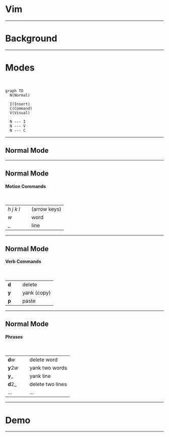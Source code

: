 # Vim

<!--
see [[public speaking]]

prep:
- open new VSCode window
- turn on screen cast mode
- open MosaicLarge in window
- open [[vim talk demo]] in window
- zoom in 3x
-->

---

# Background

<!--
a set of key bindings?
efficient
-->

---

# Modes

<br />

<!--
I and ESC
-->

```mermaid
graph TD
  N(Normal)

  I(Insert)
  C(Command)
  V(Visual)

  N --- I
  N --- V
  N --- C
```

---

## Normal Mode

---

## Normal Mode

#### Motion Commands

<br />

|                        |              |
| ---------------------- | ------------ |
| _h_ _j_ _k_ _l_ &emsp; | (arrow keys) |
| _w_                    | word         |
| \_                     | line         |

<!--
USE NUMBERS
-->

---

## Normal Mode

#### Verb Commands

<br />

|              |             |
| ------------ | ----------- |
| **d** &emsp; | delete      |
| **y**        | yank (copy) |
| **p**        | paste       |

<!--
nothing happened...
-->

---

## Normal Mode

#### Phrases

<br />

|                  |                  |
| ---------------- | ---------------- |
| **d**_w_         | delete word      |
| **y**2*w* &emsp; | yank two words   |
| **y**\_          | yank line        |
| **d**2\_         | delete two lines |
| ...              | ...              |

<!--
easy to remember, switch keyboard layouts
-->

---

# Demo

---

<!--
learn Vim!
disadvantage: frustrating
-->
